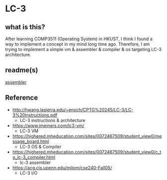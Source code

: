 # LC-3 

## what is this?

After learning COMP3511 (Operating System) in HKUST, I think I found a way to implement a concept in my mind long time ago.
Therefore, I am trying to implement a simple vm & assembler & compiler & os targeting LC-3 architecture.

## readme(s)
[assembler](assembler/readme.md)

## Reference
- http://hwang.lasierra.edu/~enoch/CPTG%20245/LC-3/LC-3%20Instructions.pdf
    - LC-3 instructions & architecture
- https://www.jmeiners.com/lc3-vm/
    - LC-3 VM
- https://highered.mheducation.com/sites/0072467509/student_view0/message_board.html
    - LC-3 OS & Compiler
- https://highered.mheducation.com/sites/0072467509/student_view0/c_to_lc-3_compiler.html
    - lc-3 assembler
- https://acg.cis.upenn.edu/milom/cse240-Fall05/
    - LC-3 I/O